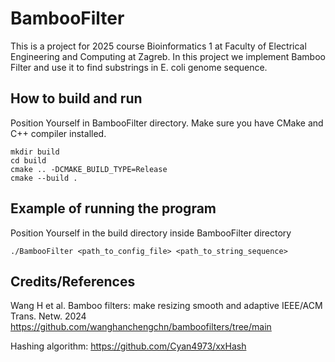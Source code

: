 # BambooFilter
This is a project for 2025 course Bioinformatics 1 at Faculty of Electrical Engineering and Computing at Zagreb.
In this project we implement Bamboo Filter and use it to find substrings in E. coli genome sequence.

## How to build and run
Position Yourself in BambooFilter directory. Make sure you have CMake and C++ compiler installed.
```
mkdir build
cd build
cmake .. -DCMAKE_BUILD_TYPE=Release
cmake --build .
```
## Example of running the program
Position Yourself in the build directory inside BambooFilter directory
```
./BambooFilter <path_to_config_file> <path_to_string_sequence>
```

## Credits/References
Wang H et al. Bamboo filters: make resizing smooth and adaptive IEEE/ACM Trans. Netw. 2024
https://github.com/wanghanchengchn/bamboofilters/tree/main

Hashing algorithm:
https://github.com/Cyan4973/xxHash
